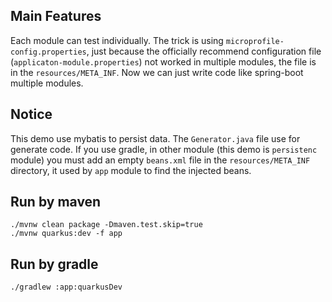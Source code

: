 ## Main Features
Each module can test individually. The trick is using `microprofile-config.properties`, 
just because the officially recommend configuration file (`applicaton-module.properties`) not worked in multiple modules, 
the file is in the `resources/META_INF`. Now we can just write code like spring-boot multiple modules.

## Notice
This demo use mybatis to persist data. The `Generator.java` file use for generate code.
If you use gradle, in other module (this demo is `persistenc` module) you must add an empty `beans.xml` file 
in the `resources/META_INF` directory, it used by `app` module to find the injected beans.

## Run by maven
```shell
./mvnw clean package -Dmaven.test.skip=true
./mvnw quarkus:dev -f app
```

## Run by gradle
```shell
./gradlew :app:quarkusDev
```

